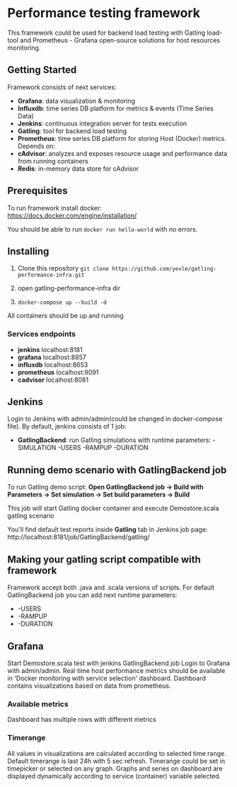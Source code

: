 <!--- 
Copyright © 2023 Yevhen Levchenko ylevchenko@solvd.com
-->

# Performance testing framework
This framework could be used for backend load testing with Gatling load-tool and Prometheus - Grafana open-source solutions for host resources monitoring.

## Getting Started

Framework consists of next services:
- **Grafana**: data visualization & monitoring
- **Influxdb**: time series DB platform for metrics & events (Time Series Data)
- **Jenkins**: continuous integration server for tests execution
- **Gatling**: tool for backend load testing
- **Prometheus**: time series DB platform for storing Host (Docker) metrics. Depends on:
- **cAdvisor**: analyzes and exposes resource usage and performance data from running containers
- **Redis**: in-memory data store for cAdvisor

## Prerequisites

To run framework install docker: https://docs.docker.com/engine/installation/

You should be able to run ```docker run hello-world``` with no errors.

## Installing

1. Clone this repository
   ```git clone https://github.com/yevle/gatling-performance-infra.git```
2. open gatling-performance-infra dir

3. ```docker-compose up --build -d```

All containers should be up and running

### Services endpoints
- **jenkins** localhost:8181
- **grafana** localhost:8857
- **influxdb** localhost:8653
- **prometheus** localhost:9091
- **cadvisor** localhost:8081

## Jenkins

Login to Jenkins with admin/admin(could be changed in docker-compose file).
By default, jenkins consists of 1 job:
- **GatlingBackend**: run Gatling simulations with runtime parameters: -SIMULATION -USERS -RAMPUP -DURATION

## Running demo scenario with GatlingBackend job

To run Gatling demo script: **Open GatlingBackend job -> Build with Parameters -> Set simulation -> Set build parameters  -> Build**

This job will start Gatling docker container and execute Demostore.scala gatling scenario

You'll find default test reports inside **Gatling** tab in Jenkins job page: 
http://localhost:8181/job/GatlingBackend/gatling/ 

## Making your gatling script compatible with framework

Framework accept both .java and .scala versions of scripts. For default GatlingBackend job you can add next runtime parameters: 
- -USERS 
- -RAMPUP 
- -DURATION

## Grafana

Start Demostore.scala test with jenkins GatlingBackend job
Login to Grafana with admin/admin.
Real time host performance metrics should be available in 'Docker monitoring with service selection' dashboard. 
Dashboard contains visualizations based on data from prometheus.

### Available metrics
Dashboard has multiple rows with different metrics

### Timerange
All values in visualizations are calculated according to selected time range. Default timerange is last 24h with 5 sec refresh. Timerange could be set in timepicker or selected on any graph.
Graphs and series on dashboard are displayed dynamically according to service (container) variable selected.